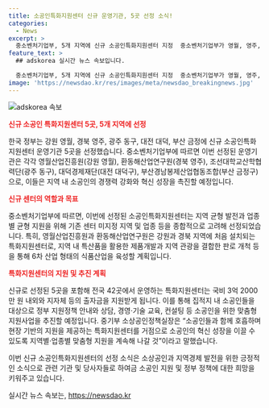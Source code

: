 ```yaml
---
title: 소공인특화지원센터 신규 운영기관, 5곳 선정 소식!
categories:
  - News
excerpt: >
  중소벤처기업부, 5개 지역에 신규 소공인특화지원센터 지정  중소벤처기업부가 영월, 영주, 동구, 대덕, 금정 등 5개 지역에 소공인특화지원센터를 지정했다. 이는 소공인의 경쟁력 강화와 지역 발전을 위한 것으로, 새로운 운영기관은 해당 지역의 특산품을 활용한 제품개발과 지역 관광을 결합한 판로 개척 등을 통해 지역 경제를 활성화할 계획이다. 총 42곳의 특화지원센터는 국비와 지자체 출자금을 지원받으며, 소공인을 대상으로 정부 지원정책 안내, 상담, 교육, 컨설팅 등을 제공하여 소공인의 혁신 성장을 지원할 예정이다.
feature_text: >
  ## adskorea 실시간 뉴스 속보입니다.

  중소벤처기업부, 5개 지역에 신규 소공인특화지원센터 지정  중소벤처기업부가 영월, 영주, 동구, 대덕, 금정 등 5개 지역에 소공인특화지원센터를 지정했다. 이는 소공인의 경쟁력 강화와 지역 발전을 위한 것으로, 새로운 운영기관은 해당 지역의 특산품을 활용한 제품개발과 지역 관광을 결합한 판로 개척 등을 통해 지역 경제를 활성화할 계획이다. 총 42곳의 특화지원센터는 국비와 지자체 출자금을 지원받으며, 소공인을 대상으로 정부 지원정책 안내, 상담, 교육, 컨설팅 등을 제공하여 소공인의 혁신 성장을 지원할 예정이다.
image: 'https://newsdao.kr/res/images/meta/newsdao_breakingnews.jpg'
---
```


<p><img src="https://newsdao.kr/res/images/meta/newsdao_breakingnews.jpg" alt="adskorea 속보" /></p>

<p><b><span style="color: #ee2323;">신규 소공인 특화지원센터 5곳, 5개 지역에 선정</span></b></p>

<p>한국 정부는 강원 영월, 경북 영주, 광주 동구, 대전 대덕, 부산 금정에 신규 소공인특화지원센터 운영기관 5곳을 선정했습니다. 중소벤처기업부에 따르면 이번 선정된 운영기관은 각각 영월산업진흥원(강원 영월), 환동해산업연구원(경북 영주), 조선대학교산학협력단(광주 동구), 대덕경제재단(대전 대덕구), 부산경남봉제산업협동조합(부산 금정구)으로, 이들은 지역 내 소공인의 경쟁력 강화와 혁신 성장을 촉진할 예정입니다.</p>

<p data-ke-size="size16"></p>

<p><b><span style="color: #ee2323;">신규 센터의 역할과 목표</span></b></p>

<p>중소벤처기업부에 따르면, 이번에 선정된 소공인특화지원센터는 지역 균형 발전과 업종별 균형 지원을 위해 기존 센터 미지정 지역 및 업종 등을 종합적으로 고려해 선정되었습니다. 특히, 영월산업진흥원과 환동해산업연구원은 강원과 경북 지역에 처음 설치되는 특화지원센터로, 지역 내 특산품을 활용한 제품개발과 지역 관광을 결합한 판로 개척 등을 통해 6차 산업 형태의 식품산업을 육성할 계획입니다.</p>

<p data-ke-size="size16"></p>

<p><b><span style="color: #ee2323;">특화지원센터의 지원 및 추진 계획</span></b></p>

<p>신규로 선정된 5곳을 포함해 전국 42곳에서 운영하는 특화지원센터는 국비 3억 2000만 원 내외와 지자체 등의 출자금을 지원받게 됩니다. 이를 통해 집적지 내 소공인들을 대상으로 정부 지원정책 안내와 상담, 경영·기술 교육, 컨설팅 등 소공인을 위한 맞춤형 지원사업을 추진할 예정입니다. 중기부 소상공인정책실장은 “소공인들과 함께 호흡하며 현장 기반의 지원을 제공하는 특화지원센터를 거점으로 소공인의 혁신 성장을 이끌 수 있도록 지역별·업종별 맞춤형 지원을 계속해 나갈 것”이라고 말했습니다.</p>

<p data-ke-size="size16"></p>

<p>이번 신규 소공인특화지원센터의 선정 소식은 소상공인과 지역경제 발전을 위한 긍정적인 소식으로 관련 기관 및 당사자들로 하여금 소공인 지원 및 정부 정책에 대한 희망을 키워주고 있습니다.</p>
실시간 뉴스 속보는, <a href="https://newsdao.kr" rel="dofollow">https://newsdao.kr</a>


